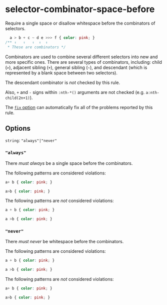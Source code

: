 # selector-combinator-space-before

Require a single space or disallow whitespace before the combinators of selectors.

```css
  a > b + c ~ d e >>> f { color: pink; }
/** ↑   ↑   ↑  ↑  ↑
 * These are combinators */
```

Combinators are used to combine several different selectors into new and more specific ones. There are several types of combinators, including: child (`>`), adjacent sibling (`+`), general sibling (`~`), and descendant (which is represented by a blank space between two selectors).

The descendant combinator is *not* checked by this rule.

Also, `+` and `-` signs within `:nth-*()` arguments are not checked (e.g. `a:nth-child(2n+1)`).

The [`fix` option](../../../docs/user-guide/usage/options.md#fix) can automatically fix all of the problems reported by this rule.

## Options

`string`: `"always"|"never"`

### `"always"`

There *must always* be a single space before the combinators.

The following patterns are considered violations:

```css
a+ b { color: pink; }
```

```css
a>b { color: pink; }
```

The following patterns are *not* considered violations:

```css
a + b { color: pink; }
```

```css
a >b { color: pink; }
```

### `"never"`

There *must never* be whitespace before the combinators.

The following patterns are considered violations:

```css
a + b { color: pink; }
```

```css
a >b { color: pink; }
```

The following patterns are *not* considered violations:

```css
a+ b { color: pink; }
```

```css
a>b { color: pink; }
```
